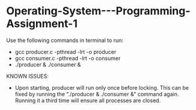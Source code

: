 # Operating-System---Programming-Assignment-1

Use the following commands in terminal to run:

- gcc producer.c -pthread -lrt -o producer
- gcc consumer.c -pthread -lrt -o consumer
- ./producer & ./consumer & 

KNOWN ISSUES:
- Upon starting, producer will run only once before locking. This can be fixed by running the "./producer & ./consumer &" command again. Running it a third time will ensure all processes are closed. 
